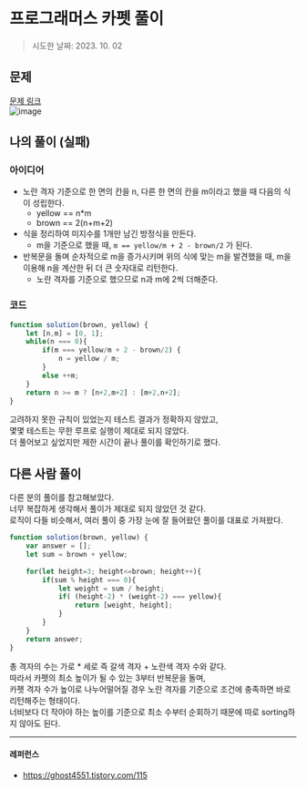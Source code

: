 # 프로그래머스 카펫 풀이
> 시도한 날짜: 2023. 10. 02
## 문제
[문제 링크](https://school.programmers.co.kr/learn/courses/30/lessons/42842)  
![image](https://github.com/makepin2r/TIL/assets/39889583/72ab5934-6575-421d-b42c-32bbfc90bc7d)

## 나의 풀이 (실패)
### 아이디어
- 노란 격자 기준으로 한 면의 칸을 n, 다른 한 면의 칸을 m이라고 했을 때 다음의 식이 성립한다.
  - yellow == n*m
  - brown == 2(n+m+2)
- 식을 정리하여 미지수를 1개만 남긴 방정식을 만든다.
  - m을 기준으로 했을 때, `m == yellow/m + 2 - brown/2` 가 된다.
- 반복문을 돌며 순차적으로 m을 증가시키며 위의 식에 맞는 m을 발견했을 때, m을 이용해 n을 계산한 뒤 더 큰 숫자대로 리턴한다.
  - 노란 격자를 기준으로 했으므로 n과 m에 2씩 더해준다.
### 코드
```javascript
function solution(brown, yellow) {
    let [n,m] = [0, 1];
    while(n === 0){
        if(m === yellow/m + 2 - brown/2) {
            n = yellow / m;       
        }
        else ++m;
    }
    return n >= m ? [n+2,m+2] : [m+2,n+2];
}
```
고려하지 못한 규칙이 있었는지 테스트 결과가 정확하지 않았고,  
몇몇 테스트는 무한 루프로 실행이 제대로 되지 않았다.  
더 풀어보고 싶었지만 제한 시간이 끝나 풀이를 확인하기로 했다.

## 다른 사람 풀이
다른 분의 풀이를 참고해보았다.  
너무 복잡하게 생각해서 풀이가 제대로 되지 않았던 것 같다.  
로직이 다들 비슷해서, 여러 풀이 중 가장 눈에 잘 들어왔던 풀이를 대표로 가져왔다.
```javascript
function solution(brown, yellow) {
    var answer = [];
    let sum = brown + yellow;
    
    for(let height=3; height<=brown; height++){
        if(sum % height === 0){
            let weight = sum / height;
            if( (height-2) * (weight-2) === yellow){
                return [weight, height];
            }
        }
    }
    return answer;
}
```
총 격자의 수는 가로 * 세로 즉 갈색 격자 + 노란색 격자 수와 같다.  
따라서 카펫의 최소 높이가 될 수 있는 3부터 반복문을 돌며,  
카펫 격자 수가 높이로 나누어떨어질 경우 노란 격자를 기준으로 조건에 충족하면 바로 리턴해주는 형태이다.  
너비보다 더 작아야 하는 높이를 기준으로 최소 수부터 순회하기 때문에 따로 sorting하지 않아도 된다.

---
#### 레퍼런스
- https://ghost4551.tistory.com/115
